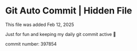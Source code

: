 # Git Auto Commit | Hidden File

This file was added Feb 12, 2025

Just for fun and keeping my daily git commit active 🤪

commit number: 397854
